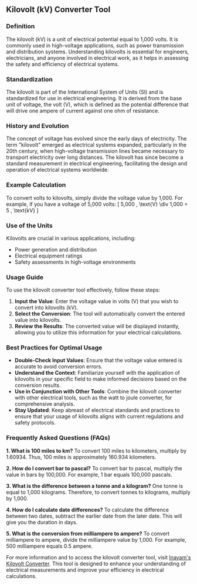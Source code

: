 ## Kilovolt (kV) Converter Tool

### Definition
The kilovolt (kV) is a unit of electrical potential equal to 1,000 volts. It is commonly used in high-voltage applications, such as power transmission and distribution systems. Understanding kilovolts is essential for engineers, electricians, and anyone involved in electrical work, as it helps in assessing the safety and efficiency of electrical systems.

### Standardization
The kilovolt is part of the International System of Units (SI) and is standardized for use in electrical engineering. It is derived from the base unit of voltage, the volt (V), which is defined as the potential difference that will drive one ampere of current against one ohm of resistance.

### History and Evolution
The concept of voltage has evolved since the early days of electricity. The term "kilovolt" emerged as electrical systems expanded, particularly in the 20th century, when high-voltage transmission lines became necessary to transport electricity over long distances. The kilovolt has since become a standard measurement in electrical engineering, facilitating the design and operation of electrical systems worldwide.

### Example Calculation
To convert volts to kilovolts, simply divide the voltage value by 1,000. For example, if you have a voltage of 5,000 volts:
\[ 
5,000 \, \text{V} \div 1,000 = 5 \, \text{kV} 
\]

### Use of the Units
Kilovolts are crucial in various applications, including:
- Power generation and distribution
- Electrical equipment ratings
- Safety assessments in high-voltage environments

### Usage Guide
To use the kilovolt converter tool effectively, follow these steps:
1. **Input the Value**: Enter the voltage value in volts (V) that you wish to convert into kilovolts (kV).
2. **Select the Conversion**: The tool will automatically convert the entered value into kilovolts.
3. **Review the Results**: The converted value will be displayed instantly, allowing you to utilize this information for your electrical calculations.

### Best Practices for Optimal Usage
- **Double-Check Input Values**: Ensure that the voltage value entered is accurate to avoid conversion errors.
- **Understand the Context**: Familiarize yourself with the application of kilovolts in your specific field to make informed decisions based on the conversion results.
- **Use in Conjunction with Other Tools**: Combine the kilovolt converter with other electrical tools, such as the watt to joule converter, for comprehensive analysis.
- **Stay Updated**: Keep abreast of electrical standards and practices to ensure that your usage of kilovolts aligns with current regulations and safety protocols.

### Frequently Asked Questions (FAQs)

**1. What is 100 miles to km?**
To convert 100 miles to kilometers, multiply by 1.60934. Thus, 100 miles is approximately 160.934 kilometers.

**2. How do I convert bar to pascal?**
To convert bar to pascal, multiply the value in bars by 100,000. For example, 1 bar equals 100,000 pascals.

**3. What is the difference between a tonne and a kilogram?**
One tonne is equal to 1,000 kilograms. Therefore, to convert tonnes to kilograms, multiply by 1,000.

**4. How do I calculate date differences?**
To calculate the difference between two dates, subtract the earlier date from the later date. This will give you the duration in days.

**5. What is the conversion from milliampere to ampere?**
To convert milliampere to ampere, divide the milliampere value by 1,000. For example, 500 milliampere equals 0.5 ampere.

For more information and to access the kilovolt converter tool, visit [Inayam's Kilovolt Converter](https://www.inayam.co/unit-converter/electrical_resistance). This tool is designed to enhance your understanding of electrical measurements and improve your efficiency in electrical calculations.